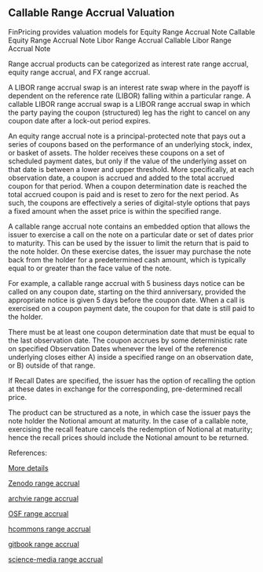 ## Callable Range Accrual Valuation

FinPricing provides valuation models for
	Equity Range Accrual Note
	Callable Equity Range Accrual Note
	Libor Range Accrual
	Callable Libor Range Accrual Note

Range accrual products can be categorized as interest rate range accrual, equity range accrual, and FX range accrual. 

A LIBOR range accrual swap is an interest rate swap where in the payoff is dependent on the reference rate (LIBOR) falling within a particular range. A callable LIBOR range accrual swap is a LIBOR range accrual swap in which the party paying the coupon (structured) leg has the right to cancel on any coupon date after a lock-out period expires.

An equity range accrual note is a principal-protected note that pays out a series of coupons based on the performance of an underlying stock, index, or basket of assets. The holder receives these coupons on a set of scheduled payment dates, but only if the value of the underlying asset on that date is between a lower and upper threshold. More specifically, at each observation date, a coupon is accrued and added to the total accrued coupon for that period. When a coupon determination date is reached the total accrued coupon is paid and is reset to zero for the next period. As such, the coupons are effectively a series of digital-style options that pays a fixed amount when the asset price is within the specified range.

A callable range accrual note contains an embedded option that allows the issuer to exercise a call on the note on a particular date or set of dates prior to maturity. This can be used by the issuer to limit the return that is paid to the note holder. On these exercise dates, the issuer may purchase the note back from the holder for a predetermined cash amount, which is typically equal to or greater than the face value of the note. 

For example, a callable range accrual with 5 business days notice can be called on any coupon date, starting on the third anniversary, provided the appropriate notice is given 5 days before the coupon date.
When a call is exercised on a coupon payment date, the coupon for that date is still paid to the holder.

There must be at least one coupon determination date that must be equal to the last observation date. The coupon accrues by some deterministic rate on specified Observation Dates whenever the level of the reference underlying closes either 
	A) inside a specified range on an observation date, or 
	B) outside of that range.
 
If Recall Dates are specified, the issuer has the option of recalling the option at these dates in exchange for the corresponding, pre-determined recall price.

The product can be structured as a note, in which case the issuer pays the note holder the Notional amount at maturity. In the case of a callable note, exercising the recall feature cancels the redemption of Notional at maturity; hence the recall prices should include the Notional amount to be returned. 




References:

[More details](./EqRangeAccrual-27.pdf)

[Zenodo range accrual](https://zenodo.org/record/6480438#.YpPegcPMKUk)

[archvie range accrual](https://ia903407.us.archive.org/23/items/eq-range-accrual-27/EqRangeAccrual-archive.pdf)

[OSF range accrual](https://osf.io/476gc/download)

[hcommons range accrual](https://hcommons.org/deposits/download/hc:41502/CONTENT/eqrangeaccrual-27.pdf)

[gitbook range accrual](https://davidlee1203.gitbook.io/callable-range-accrual-note/)

[science-media range accrual](https://science-media.org/userfiles/1020/presentations/1020_presentation_524.pdf)